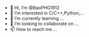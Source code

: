 - 👋 Hi, I’m @BaoPHG1912
- 👀 I’m interested in C/C++,Python,...
- 🌱 I’m currently learning ...
- 💞️ I’m looking to collaborate on ...
- 📫 How to reach me ...

<!---
BaoPHG1912/BaoPHG1912 is a ✨ special ✨ repository because its `README.md` (this file) appears on your GitHub profile.
You can click the Preview link to take a look at your changes.
--->
